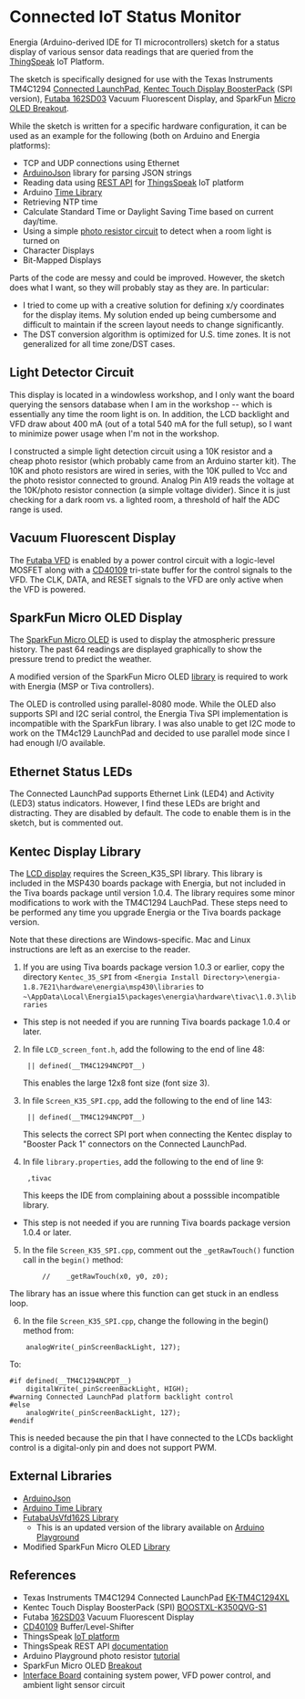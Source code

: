 Connected IoT Status Monitor
============================

Energia (Arduino-derived IDE for TI microcontrollers) sketch for a status display of various sensor data readings that are queried from the [ThingSpeak][6] IoT Platform.

The sketch is specifically designed for use with the Texas Instruments TM4C1294 [Connected LaunchPad][1], [Kentec Touch Display BoosterPack][2] (SPI version), [Futaba 162SD03][9] Vacuum Fluorescent Display, and SparkFun [Micro OLED Breakout][12].

While the sketch is written for a specific hardware configuration, it can be used as an example for the following (both on Arduino and Energia platforms):
- TCP and UDP connections using Ethernet
- [ArduinoJson][3] library for parsing JSON strings
- Reading data using [REST API][4] for [ThingsSpeak][6] IoT platform
- Arduino [Time Library][5]
- Retrieving NTP time
- Calculate Standard Time or Daylight Saving Time based on current day/time.
- Using a simple [photo resistor circuit][7] to detect when a room light is turned on
- Character Displays
- Bit-Mapped Displays

Parts of the code are messy and could be improved. However, the sketch does what I want, so they will probably stay as they are. In particular:
- I tried to come up with a creative solution for defining x/y coordinates for the display items. My solution ended up being cumbersome and difficult to maintain if the screen layout needs to change significantly.
- The DST conversion algorithm is optimized for U.S. time zones. It is not generalized for all time zone/DST cases.

## Light Detector Circuit ##
This display is located in a windowless workshop, and I only want the board querying the sensors database when I am in the workshop -- which is essentially any time the room light is on. In addition, the LCD backlight and VFD draw about 400 mA (out of a total 540 mA for the full setup), so I want to minimize power usage when I'm not in the workshop.

I constructed a simple light detection circuit using a 10K resistor and a cheap photo resistor (which probably came from an Arduino starter kit). The 10K and photo resistors are wired in series, with the 10K pulled to Vcc and the photo resistor connected to ground. Analog Pin A19 reads the voltage at the 10K/photo resistor connection (a simple voltage divider). Since it is just checking for a dark room vs. a lighted room, a threshold of half the ADC range is used.

## Vacuum Fluorescent Display ##
The [Futaba VFD][9] is enabled by a power control circuit with a logic-level MOSFET along with a [CD40109][11] tri-state buffer for the control signals to the VFD. The CLK, DATA, and RESET signals to the VFD are only active when the VFD is powered.

## SparkFun Micro OLED Display ##
The [SparkFun Micro OLED][12] is used to display the atmospheric pressure history. The past 64 readings are displayed graphically to show the pressure trend to predict the weather.

A modified version of the SparkFun Micro OLED [library][13] is required to work with Energia (MSP or Tiva controllers).

The OLED is controlled using parallel-8080 mode. While the OLED also supports SPI and I2C serial control, the Energia Tiva SPI implementation is incompatible with the SparkFun library. I was also unable to get I2C mode to work on the TM4c129 LaunchPad and decided to use parallel mode since I had enough I/O available.

## Ethernet Status LEDs ##
The Connected LaunchPad supports Ethernet Link (LED4) and Activity (LED3) status indicators. However, I find these LEDs are bright and distracting. They are disabled by default. The code to enable them is in the sketch, but is commented out.

## Kentec Display Library ##
The [LCD display][2] requires the Screen_K35_SPI library. This library is included in the MSP430 boards package with Energia, but not included in the Tiva boards package until version 1.0.4. The library requires some minor modifications to work with the TM4C1294 LauchPad. These steps need to be performed any time you upgrade Energia or the Tiva boards package version.

Note that these directions are Windows-specific. Mac and Linux instructions are left as an exercise to the reader.

1. If you are using Tiva boards package version 1.0.3 or earlier, copy the directory `Kentec_35_SPI` from `<Energia Install Directory>\energia-1.8.7E21\hardware\energia\msp430\libraries` to `~\AppData\Local\Energia15\packages\energia\hardware\tivac\1.0.3\libraries`
- This step is not needed if you are running Tiva boards package 1.0.4 or later.

2. In file `LCD_screen_font.h`, add the following to the end of line 48:

        || defined(__TM4C1294NCPDT__)

    This enables the large 12x8 font size (font size 3).

3. In file `Screen_K35_SPI.cpp`, add the following to the end of line 143:

        || defined(__TM4C1294NCPDT__)

    This selects the correct SPI port when connecting the Kentec display to "Booster Pack 1" connectors on the Connected LaunchPad.

4. In file `library.properties`, add the following to the end of line 9:

        ,tivac

    This keeps the IDE from complaining about a posssible incompatible library.
- This step is not needed if you are running Tiva boards package version 1.0.4 or later.

5. In the file `Screen_K35_SPI.cpp`, comment out the `_getRawTouch()` function call in the `begin()` method:
```
        //    _getRawTouch(x0, y0, z0);
```

  The library has an issue where this function can get stuck in an endless loop.

6. In the file `Screen_K35_SPI.cpp`, change the following in the begin() method from:
```
    analogWrite(_pinScreenBackLight, 127);
```
To:
```
#if defined(__TM4C1294NCPDT__)
    digitalWrite(_pinScreenBackLight, HIGH);
#warning Connected LaunchPad platform backlight control
#else
    analogWrite(_pinScreenBackLight, 127);
#endif
```

  This is needed because the pin that I have connected to the LCDs backlight control is a digital-only pin and does not support PWM. 

## External Libraries ##
* [ArduinoJson][3]
* [Arduino Time Library][5]
* [FutabaUsVfd162S Library][8]
    * This is an updated version of the library available on [Arduino Playground][10]
* Modified SparkFun Micro OLED [Library][13]

## References ##
* Texas Instruments TM4C1294 Connected LaunchPad [EK-TM4C1294XL][1]
* Kentec Touch Display BoosterPack (SPI) [BOOSTXL-K350QVG-S1][2]
* Futaba [162SD03][9] Vacuum Fluorescent Display
* [CD40109][11] Buffer/Level-Shifter
* ThingsSpeak [IoT platform][6]
* ThingsSpeak REST API [documentation][4]
* Arduino Playground photo resistor [tutorial][7]
* SparkFun Micro OLED [Breakout][12]
* [Interface Board][14] containing system power, VFD power control, and ambient light sensor circuit

[1]: http://www.ti.com/tool/EK-TM4C1294XL
[2]: http://www.ti.com/tool/boostxl-k350qvg-s1
[3]: https://arduinojson.org/
[4]: https://www.mathworks.com/help/thingspeak/read-data-from-channel.html
[5]: https://github.com/PaulStoffregen/Time
[6]: https://thingspeak.com/
[7]: https://playground.arduino.cc/Learning/PhotoResistor
[8]: https://github.com/Andy4495/FutabaVFD162S
[9]: https://www.allelectronics.com/mas_assets/media/allelectronics2018/spec/VFD-162.pdf
[10]: https://playground.arduino.cc/Main/FutabaUsVfd/
[11]: https://www.ti.com/lit/ds/symlink/cd40109b.pdf
[12]: https://www.sparkfun.com/products/13003
[13]: https://github.com/Andy4495/SparkFun_Micro_OLED_Arduino_Library
[14]: hardware/README.md
